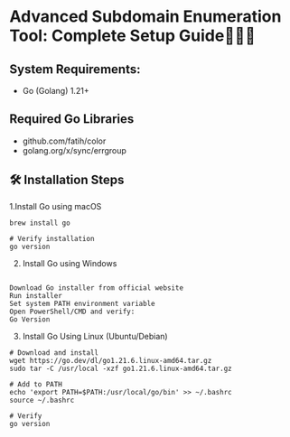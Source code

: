 # **Advanced Subdomain Enumeration Tool: Complete Setup Guide🕵️‍♂️🌐**

## System Requirements:

- Go (Golang) 1.21+



## Required Go Libraries

- github.com/fatih/color
- golang.org/x/sync/errgroup

## 🛠 Installation Steps

1.Install Go using macOS





``` # Using Homebrew
brew install go

# Verify installation
go version
```

2. Install Go using Windows
``` 

Download Go installer from official website
Run installer
Set system PATH environment variable
Open PowerShell/CMD and verify:
Go Version

```

3. Install Go Using Linux (Ubuntu/Debian)
```
# Download and install
wget https://go.dev/dl/go1.21.6.linux-amd64.tar.gz
sudo tar -C /usr/local -xzf go1.21.6.linux-amd64.tar.gz

# Add to PATH
echo 'export PATH=$PATH:/usr/local/go/bin' >> ~/.bashrc
source ~/.bashrc

# Verify
go version

```









